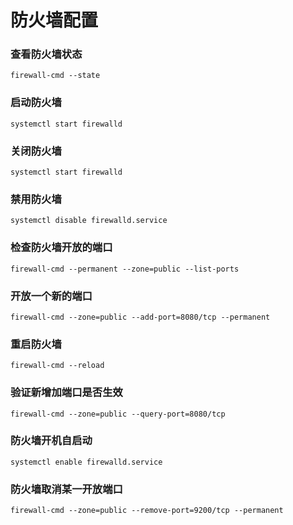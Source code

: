 # 防火墙配置

### 查看防火墙状态
`firewall-cmd --state`
### 启动防火墙
`systemctl start firewalld`

### 关闭防火墙
`systemctl start firewalld`

### 禁用防火墙
`systemctl disable firewalld.service`

### 检查防火墙开放的端口
`firewall-cmd --permanent --zone=public --list-ports`
### 开放一个新的端口
`firewall-cmd --zone=public --add-port=8080/tcp --permanent`
### 重启防火墙
`firewall-cmd --reload`
### 验证新增加端口是否生效
`firewall-cmd --zone=public --query-port=8080/tcp`
### 防火墙开机自启动
`systemctl enable firewalld.service`
### 防火墙取消某一开放端口
`firewall-cmd --zone=public --remove-port=9200/tcp --permanent`
